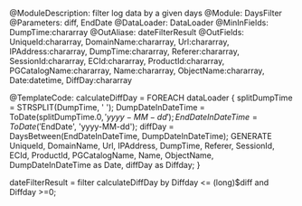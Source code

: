 
@ModuleDescription: filter log data by a given days
@Module: DaysFilter
@Parameters: diff, EndDate
@DataLoader: DataLoader
@MinInFields: DumpTime:chararray
@OutAliase: dateFilterResult
@OutFields: UniqueId:chararray, DomainName:chararray, Url:chararray, IPAddress:chararray, DumpTime:chararray, Referer:chararray, SessionId:chararray, ECId:chararray, ProductId:chararray, PGCatalogName:chararray, Name:chararray, ObjectName:chararray, Date:datetime, DiffDay:chararray

@TemplateCode: 
calculateDiffDay = FOREACH dataLoader {
	splitDumpTime = STRSPLIT(DumpTime, ' ');
	DumpDateInDateTime = ToDate(splitDumpTime.$0, 'yyyy-MM-dd');
	EndDateInDateTime = ToDate('$EndDate', 'yyyy-MM-dd');
	diffDay = DaysBetween(EndDateInDateTime, DumpDateInDateTime);
	GENERATE UniqueId, DomainName, Url, IPAddress, DumpTime, Referer, SessionId, ECId, ProductId, PGCatalogName, Name, ObjectName, DumpDateInDateTime as Date, diffDay as Diffday;
}

dateFilterResult = filter calculateDiffDay by Diffday <= (long)$diff and Diffday >=0;

